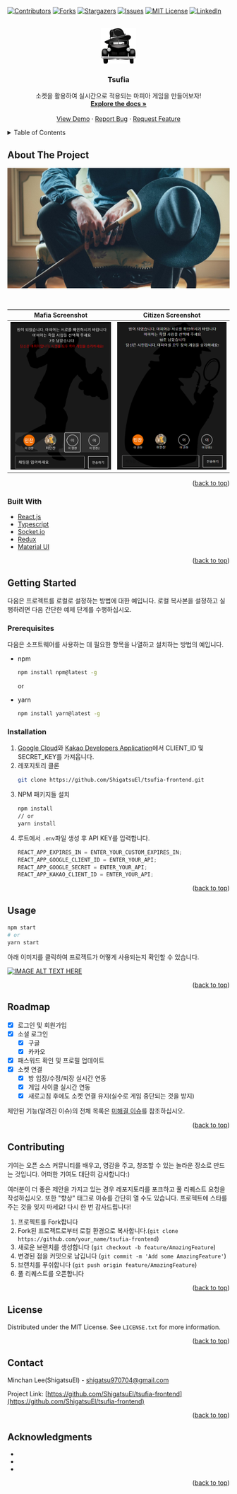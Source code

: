 <div id="top"></div>
<!--
*** Thanks for checking out the Best-README-Template. If you have a suggestion
*** that would make this better, please fork the repo and create a pull request
*** or simply open an issue with the tag "enhancement".
*** Don't forget to give the project a star!
*** Thanks again! Now go create something AMAZING! :D
-->

<!-- PROJECT SHIELDS -->
<!--
*** I'm using markdown "reference style" links for readability.
*** Reference links are enclosed in brackets [ ] instead of parentheses ( ).
*** See the bottom of this document for the declaration of the reference variables
*** for contributors-url, forks-url, etc. This is an optional, concise syntax you may use.
*** https://www.markdownguide.org/basic-syntax/#reference-style-links
-->

[![Contributors][contributors-shield]][contributors-url]
[![Forks][forks-shield]][forks-url]
[![Stargazers][stars-shield]][stars-url]
[![Issues][issues-shield]][issues-url]
[![MIT License][license-shield]][license-url]
[![LinkedIn][linkedin-shield]][linkedin-url]

<!-- PROJECT LOGO -->
<br />
<div align="center">
  <a href="https://github.com/ShigatsuEl/tsufia-frontend">
    <img src="images/logo.png" alt="Logo" width="80" height="80">
  </a>

<h3 align="center">Tsufia</h3>

  <p align="center">
    소켓을 활용하여 실시간으로 적용되는 마피아 게임을 만들어보자!
    <br />
    <a href="https://github.com/ShigatsuEl/tsufia-frontend"><strong>Explore the docs »</strong></a>
    <br />
    <br />
    <a href="https://tsufia.netlify.app">View Demo</a>
    ·
    <a href="https://github.com/ShigatsuEl/tsufia-frontend/issues">Report Bug</a>
    ·
    <a href="https://github.com/ShigatsuEl/tsufia-frontend/issues">Request Feature</a>
  </p>
</div>

<!-- TABLE OF CONTENTS -->
<details>
  <summary>Table of Contents</summary>
  <ol>
    <li>
      <a href="#about-the-project">About The Project</a>
      <ul>
        <li><a href="#built-with">Built With</a></li>
      </ul>
    </li>
    <li>
      <a href="#getting-started">Getting Started</a>
      <ul>
        <li><a href="#prerequisites">Prerequisites</a></li>
        <li><a href="#installation">Installation</a></li>
      </ul>
    </li>
    <li><a href="#usage">Usage</a></li>
    <li><a href="#roadmap">Roadmap</a></li>
    <li><a href="#contributing">Contributing</a></li>
    <li><a href="#license">License</a></li>
    <li><a href="#contact">Contact</a></li>
    <li><a href="#acknowledgments">Acknowledgments</a></li>
  </ol>
</details>

<!-- ABOUT THE PROJECT -->

## About The Project

[![Tsufia Introduction][product-introduction]](https://tsufia.netlify.app)

<br />

|                             Mafia Screenshot                             |                            Citizen Screenshot                            |
| :----------------------------------------------------------------------: | :----------------------------------------------------------------------: |
| [![Tsufia Screen Shot][product-screenshot1]](https://tsufia.netlify.app) | [![Tsufia Screen Shot][product-screenshot2]](https://tsufia.netlify.app) |

<p align="right">(<a href="#top">back to top</a>)</p>

### Built With

- [React.js](https://reactjs.org/)
- [Typescript](https://www.typescriptlang.org/)
- [Socket.io](https://socket.io/)
- [Redux](https://ko.redux.js.org/)
- [Material UI](https://mui.com/)

<p align="right">(<a href="#top">back to top</a>)</p>

<!-- GETTING STARTED -->

## Getting Started

다음은 프로젝트를 로컬로 설정하는 방법에 대한 예입니다. 로컬 복사본을 설정하고 실행하려면 다음 간단한 예제 단계를 수행하십시오.

### Prerequisites

다음은 소프트웨어를 사용하는 데 필요한 항목을 나열하고 설치하는 방법의 예입니다.

- npm

  ```sh
  npm install npm@latest -g
  ```

  or

- yarn
  ```sh
  npm install yarn@latest -g
  ```

### Installation

1. [Google Cloud](https://console.cloud.google.com/apis/dashboard?hl=ko)와 [Kakao Developers Application](https://developers.kakao.com/console/app)에서 CLIENT_ID 및 SECRET_KEY를 가져옵니다.
2. 레포지토리 클론
   ```sh
   git clone https://github.com/ShigatsuEl/tsufia-frontend.git
   ```
3. NPM 패키지들 설치
   ```sh
   npm install
   // or
   yarn install
   ```
4. 루트에서 `.env`파일 생성 후 API KEY를 입력합니다.
   ```js
   REACT_APP_EXPIRES_IN = ENTER_YOUR_CUSTOM_EXPIRES_IN;
   REACT_APP_GOOGLE_CLIENT_ID = ENTER_YOUR_API;
   REACT_APP_GOOGLE_SECRET = ENTER_YOUR_API;
   REACT_APP_KAKAO_CLIENT_ID = ENTER_YOUR_API;
   ```

<p align="right">(<a href="#top">back to top</a>)</p>

<!-- USAGE EXAMPLES -->

## Usage

```sh
npm start
# or
yarn start
```

아래 이미지를 클릭하여 프로젝트가 어떻게 사용되는지 확인할 수 있습니다.

[![IMAGE ALT TEXT HERE](https://img.youtube.com/vi/tCC3m92m6dk/0.jpg)](https://www.youtube.com/watch?v=tCC3m92m6dk)

<p align="right">(<a href="#top">back to top</a>)</p>

<!-- ROADMAP -->

## Roadmap

- [x] 로그인 및 회원가입
- [x] 소셜 로그인
  - [x] 구글
  - [x] 카카오
- [x] 패스워드 확인 및 프로필 업데이트
- [x] 소켓 연결
  - [x] 방 입장/수정/퇴장 실시간 연동
  - [x] 게임 사이클 실시간 연동
  - [x] 새로고침 후에도 소켓 연결 유지(실수로 게임 중단되는 것을 방지)

제안된 기능(알려진 이슈)의 전체 목록은 [미해결 이슈](https://github.com/ShigatsuEl/tsufia-frontend/issues)를 참조하십시오.

<p align="right">(<a href="#top">back to top</a>)</p>

<!-- CONTRIBUTING -->

## Contributing

기여는 오픈 소스 커뮤니티를 배우고, 영감을 주고, 창조할 수 있는 놀라운 장소로 만드는 것입니다. 어떠한 기여도 대단히 감사합니다:)

여러분이 더 좋은 제안을 가지고 있는 경우 레포지토리를 포크하고 풀 리퀘스트 요청을 작성하십시오. 또한 "향상" 태그로 이슈를 간단히 열 수도 있습니다. 프로젝트에 스타를 주는 것을 잊지 마세요! 다시 한 번 감사드립니다!

1. 프로젝트를 Fork합니다
1. Fork된 프로젝트로부터 로컬 환경으로 복사합니다.(`git clone https://github.com/your_name/tsufia-frontend`)
1. 새로운 브랜치를 생성합니다 (`git checkout -b feature/AmazingFeature`)
1. 변경된 점을 커밋으로 남깁니다 (`git commit -m 'Add some AmazingFeature'`)
1. 브랜치를 푸쉬합니다 (`git push origin feature/AmazingFeature`)
1. 풀 리퀘스트를 오픈합니다

<p align="right">(<a href="#top">back to top</a>)</p>

<!-- LICENSE -->

## License

Distributed under the MIT License. See `LICENSE.txt` for more information.

<p align="right">(<a href="#top">back to top</a>)</p>

<!-- CONTACT -->

## Contact

Minchan Lee(ShigatsuEl) - shigatsu970704@gmail.com

Project Link: [https://github.com/ShigatsuEl/tsufia-frontend](https://github.com/ShigatsuEl/tsufia-frontend)

<p align="right">(<a href="#top">back to top</a>)</p>

<!-- ACKNOWLEDGMENTS -->

## Acknowledgments

- []()
- []()
- []()

<p align="right">(<a href="#top">back to top</a>)</p>

<!-- MARKDOWN LINKS & IMAGES -->
<!-- https://www.markdownguide.org/basic-syntax/#reference-style-links -->

[contributors-shield]: https://img.shields.io/github/contributors/ShigatsuEl/tsufia-frontend.svg?style=for-the-badge
[contributors-url]: https://github.com/ShigatsuEl/tsufia-frontend/graphs/contributors
[forks-shield]: https://img.shields.io/github/forks/ShigatsuEl/tsufia-frontend.svg?style=for-the-badge
[forks-url]: https://github.com/ShigatsuEl/tsufia-frontend/network/members
[stars-shield]: https://img.shields.io/github/stars/ShigatsuEl/tsufia-frontend.svg?style=for-the-badge
[stars-url]: https://github.com/ShigatsuEl/tsufia-frontend/stargazers
[issues-shield]: https://img.shields.io/github/issues/ShigatsuEl/tsufia-frontend.svg?style=for-the-badge
[issues-url]: https://github.com/ShigatsuEl/tsufia-frontend/issues
[license-shield]: https://img.shields.io/github/license/ShigatsuEl/tsufia-frontend.svg?style=for-the-badge
[license-url]: https://github.com/ShigatsuEl/tsufia-frontend/blob/master/LICENSE.txt
[linkedin-shield]: https://img.shields.io/badge/-LinkedIn-black.svg?style=for-the-badge&logo=linkedin&colorB=555
[linkedin-url]: https://linkedin.com/in/민찬-이-8030a4200
[product-introduction]: images/introduction.jpg
[product-screenshot1]: images/screenshot1.png
[product-screenshot2]: images/screenshot2.png

